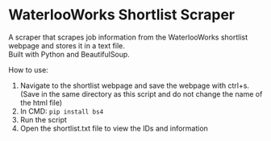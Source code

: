 # WaterlooWorks Shortlist Scraper
A scraper that scrapes job information from the WaterlooWorks shortlist webpage and stores it in a text file.\
Built with Python and BeautifulSoup.

How to use:
1. Navigate to the shortlist webpage and save the webpage with ctrl+s. (Save in the same directory as this script and do not change the name of the html file)
2. In CMD: ```pip install bs4```
4. Run the script
5. Open the shortlist.txt file to view the IDs and information
